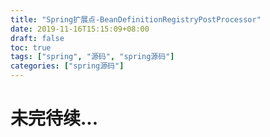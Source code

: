 ```yaml
---
title: "Spring扩展点-BeanDefinitionRegistryPostProcessor"
date: 2019-11-16T15:15:09+08:00
draft: false
toc: true
tags: ["spring", "源码", "spring源码"]
categories: ["spring源码"]
---
```


# 未完待续...